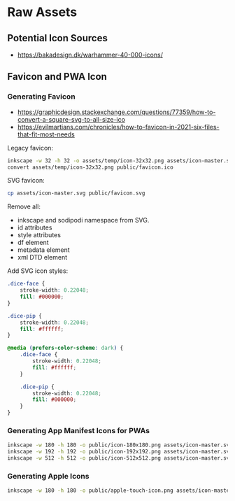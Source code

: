 # Raw Assets

## Potential Icon Sources

- https://bakadesign.dk/warhammer-40-000-icons/

## Favicon and PWA Icon

### Generating Favicon

- https://graphicdesign.stackexchange.com/questions/77359/how-to-convert-a-square-svg-to-all-size-ico
- https://evilmartians.com/chronicles/how-to-favicon-in-2021-six-files-that-fit-most-needs

Legacy favicon:

```sh
inkscape -w 32 -h 32 -o assets/temp/icon-32x32.png assets/icon-master.svg
convert assets/temp/icon-32x32.png public/favicon.ico
```

SVG favicon:

```sh
cp assets/icon-master.svg public/favicon.svg
```

Remove all:
- inkscape and sodipodi namespace from SVG.
- id attributes
- style attributes
- df element
- metadata element
- xml DTD element

Add SVG icon styles:

```css
.dice-face {
    stroke-width: 0.22048;
    fill: #000000;
}

.dice-pip {
    stroke-width: 0.22048;
    fill: #ffffff;
}

@media (prefers-color-scheme: dark) {
    .dice-face {
        stroke-width: 0.22048;
        fill: #ffffff;
    }

    .dice-pip {
        stroke-width: 0.22048;
        fill: #000000;
    }
}
```

### Generating App Manifest Icons for PWAs

```sh
inkscape -w 180 -h 180 -o public/icon-180x180.png assets/icon-master.svg
inkscape -w 192 -h 192 -o public/icon-192x192.png assets/icon-master.svg
inkscape -w 512 -h 512 -o public/icon-512x512.png assets/icon-master.svg
```

### Generating Apple Icons

```sh
inkscape -w 180 -h 180 -o public/apple-touch-icon.png assets/icon-master.svg
```
